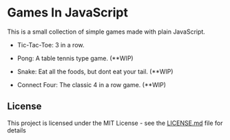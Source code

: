 # Games In JavaScript

This is a small collection of simple games made with plain JavaScript.

- Tic-Tac-Toe: 3 in a row.

- Pong: A table tennis type game. (**WIP)

- Snake: Eat all the foods, but dont eat your tail. (**WIP)

- Connect Four: The classic 4 in a row game. (**WIP)

## License

This project is licensed under the MIT License - see the [LICENSE.md](LICENSE.md) file for details
